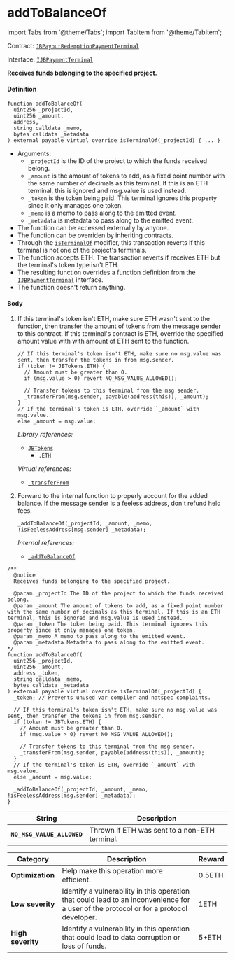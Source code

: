 # addToBalanceOf

import Tabs from '@theme/Tabs';
import TabItem from '@theme/TabItem';

Contract: [`JBPayoutRedemptionPaymentTerminal`](/dev/api/contracts/or-payment-terminals/or-abstract/jbpayoutredemptionpaymentterminal/README.md)​‌

Interface: [`IJBPaymentTerminal`](/dev/api/interfaces/ijbtokenstore.md)

<Tabs>
<TabItem value="Step by step" label="Step by step">

**Receives funds belonging to the specified project.**

#### Definition

```
function addToBalanceOf(
  uint256 _projectId,
  uint256 _amount,
  address,
  string calldata _memo,
  bytes calldata _metadata
) external payable virtual override isTerminalOf(_projectId) { ... }
```

* Arguments:
  * `_projectId` is the ID of the project to which the funds received belong.
  * `_amount` is the amount of tokens to add, as a fixed point number with the same number of decimals as this terminal. If this is an ETH terminal, this is ignored and msg.value is used instead.
  * `_token` is the token being paid. This terminal ignores this property since it only manages one token.
  * `_memo` is a memo to pass along to the emitted event.
  * `_metadata` is metadata to pass along to the emitted event.
* The function can be accessed externally by anyone.
* The function can be overriden by inheriting contracts.
* Through the [`isTerminalOf`](/dev/api/contracts/or-payment-terminals/or-abstract/jbpayoutredemptionpaymentterminal/modifiers/isterminalof.md) modifier, this transaction reverts if this terminal is not one of the project's terminals.
* The function accepts ETH. The transaction reverts if receives ETH but the terminal's token type isn't ETH.
* The resulting function overrides a function definition from the [`IJBPaymentTerminal`](/dev/api/interfaces/ijbpaymentterminal.md) interface.
* The function doesn't return anything.

#### Body

1.  If this terminal's token isn't ETH, make sure ETH wasn't sent to the function, then transfer the amount of tokens from the message sender to this contract. If this terminal's contract is ETH, override the specified amount value with with amount of ETH sent to the function.

    ```
    // If this terminal's token isn't ETH, make sure no msg.value was sent, then transfer the tokens in from msg.sender.
    if (token != JBTokens.ETH) {
      // Amount must be greater than 0.
      if (msg.value > 0) revert NO_MSG_VALUE_ALLOWED();

      // Transfer tokens to this terminal from the msg sender.
      _transferFrom(msg.sender, payable(address(this)), _amount);
    }
    // If the terminal's token is ETH, override `_amount` with msg.value.
    else _amount = msg.value;
    ```

    _Library references:_

    * [`JBTokens`](/dev/api/libraries/jbcurrencies.md)
      * `.ETH`

    _Virtual references:_

    * [`_transferFrom`](/dev/api/contracts/or-payment-terminals/or-abstract/jbpayoutredemptionpaymentterminal/write/-_transferfrom.md)
2.  Forward to the internal function to properly account for the added balance. If the message sender is a feeless address, don't refund held fees.

    ```
    _addToBalanceOf(_projectId, _amount, _memo, !isFeelessAddress[msg.sender] _metadata);
    ```

    _Internal references:_

    * [`_addToBalanceOf`](/dev/api/contracts/or-payment-terminals/or-abstract/jbpayoutredemptionpaymentterminal/write/-_addtobalanceof.md)

</TabItem>

<TabItem value="Code" label="Code">

```
/**
  @notice
  Receives funds belonging to the specified project.

  @param _projectId The ID of the project to which the funds received belong.
  @param _amount The amount of tokens to add, as a fixed point number with the same number of decimals as this terminal. If this is an ETH terminal, this is ignored and msg.value is used instead.
  @param _token The token being paid. This terminal ignores this property since it only manages one token. 
  @param _memo A memo to pass along to the emitted event.
  @param _metadata Metadata to pass along to the emitted event.
*/
function addToBalanceOf(
  uint256 _projectId,
  uint256 _amount,
  address _token,
  string calldata _memo,
  bytes calldata _metadata
) external payable virtual override isTerminalOf(_projectId) {
  _token; // Prevents unused var compiler and natspec complaints.

  // If this terminal's token isn't ETH, make sure no msg.value was sent, then transfer the tokens in from msg.sender.
  if (token != JBTokens.ETH) {
    // Amount must be greater than 0.
    if (msg.value > 0) revert NO_MSG_VALUE_ALLOWED();

    // Transfer tokens to this terminal from the msg sender.
    _transferFrom(msg.sender, payable(address(this)), _amount);
  }
  // If the terminal's token is ETH, override `_amount` with msg.value.
  else _amount = msg.value;

  _addToBalanceOf(_projectId, _amount, _memo, !isFeelessAddress[msg.sender] _metadata);
}
```

</TabItem>

<TabItem value="Errors" label="Errors">

| String                       | Description                                             |
| ---------------------------- | ------------------------------------------------------- |
| **`NO_MSG_VALUE_ALLOWED`** | Thrown if ETH was sent to a non-ETH terminal. |

</TabItem>

<TabItem value="Bug bounty" label="Bug bounty">

| Category          | Description                                                                                                                            | Reward |
| ----------------- | -------------------------------------------------------------------------------------------------------------------------------------- | ------ |
| **Optimization**  | Help make this operation more efficient.                                                                                               | 0.5ETH |
| **Low severity**  | Identify a vulnerability in this operation that could lead to an inconvenience for a user of the protocol or for a protocol developer. | 1ETH   |
| **High severity** | Identify a vulnerability in this operation that could lead to data corruption or loss of funds.                                        | 5+ETH  |

</TabItem>
</Tabs>
